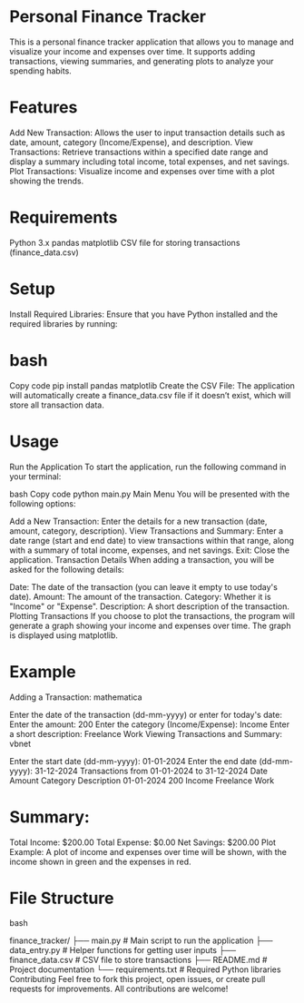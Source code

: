 # Personal Finance Tracker
This is a personal finance tracker application that allows you to manage and visualize your income and expenses over time. It supports adding transactions, viewing summaries, and generating plots to analyze your spending habits.

# Features
Add New Transaction: Allows the user to input transaction details such as date, amount, category (Income/Expense), and description.
View Transactions: Retrieve transactions within a specified date range and display a summary including total income, total expenses, and net savings.
Plot Transactions: Visualize income and expenses over time with a plot showing the trends.
# Requirements
Python 3.x
pandas
matplotlib
CSV file for storing transactions (finance_data.csv)
# Setup
Install Required Libraries: Ensure that you have Python installed and the required libraries by running:

#  bash
Copy code
pip install pandas matplotlib
Create the CSV File: The application will automatically create a finance_data.csv file if it doesn’t exist, which will store all transaction data.

# Usage
Run the Application
To start the application, run the following command in your terminal:

bash
Copy code
python main.py
Main Menu
You will be presented with the following options:

Add a New Transaction: Enter the details for a new transaction (date, amount, category, description).
View Transactions and Summary: Enter a date range (start and end date) to view transactions within that range, along with a summary of total income, expenses, and net savings.
Exit: Close the application.
Transaction Details
When adding a transaction, you will be asked for the following details:

Date: The date of the transaction (you can leave it empty to use today's date).
Amount: The amount of the transaction.
Category: Whether it is "Income" or "Expense".
Description: A short description of the transaction.
Plotting Transactions
If you choose to plot the transactions, the program will generate a graph showing your income and expenses over time. The graph is displayed using matplotlib.

# Example
Adding a Transaction:
mathematica

Enter the date of the transaction (dd-mm-yyyy) or enter for today's date: 
Enter the amount: 200
Enter the category (Income/Expense): Income
Enter a short description: Freelance Work
Viewing Transactions and Summary:
vbnet

Enter the start date (dd-mm-yyyy): 01-01-2024
Enter the end date (dd-mm-yyyy): 31-12-2024
Transactions from 01-01-2024 to 31-12-2024
Date       Amount Category Description
01-01-2024 200    Income    Freelance Work

# Summary:
Total Income: $200.00
Total Expense: $0.00
Net Savings: $200.00
Plot Example:
A plot of income and expenses over time will be shown, with the income shown in green and the expenses in red.

# File Structure
bash

finance_tracker/
├── main.py               # Main script to run the application
├── data_entry.py         # Helper functions for getting user inputs
├── finance_data.csv      # CSV file to store transactions
├── README.md             # Project documentation
└── requirements.txt      # Required Python libraries
Contributing
Feel free to fork this project, open issues, or create pull requests for improvements. All contributions are welcome!


